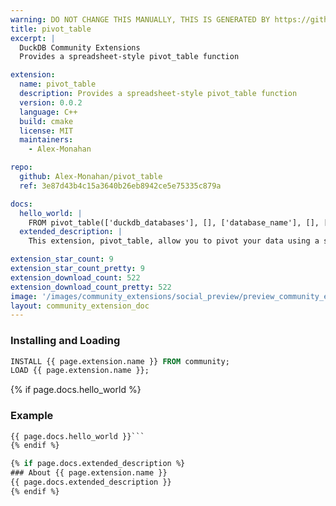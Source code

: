 ```yaml
---
warning: DO NOT CHANGE THIS MANUALLY, THIS IS GENERATED BY https://github/duckdb/community-extensions repository, check README there
title: pivot_table
excerpt: |
  DuckDB Community Extensions
  Provides a spreadsheet-style pivot_table function

extension:
  name: pivot_table
  description: Provides a spreadsheet-style pivot_table function
  version: 0.0.2
  language: C++
  build: cmake
  license: MIT
  maintainers:
    - Alex-Monahan

repo:
  github: Alex-Monahan/pivot_table
  ref: 3e87d43b4c15a3640b26eb8942ce5e75335c879a

docs:
  hello_world: |
    FROM pivot_table(['duckdb_databases'], [], ['database_name'], [], []);
  extended_description: |
    This extension, pivot_table, allow you to pivot your data using a spreadsheet-like pivot API. It is also similar to the Pandas pivot_table function. It does this solely through SQL macros - there are no C++ functions as a part of this extension.

extension_star_count: 9
extension_star_count_pretty: 9
extension_download_count: 522
extension_download_count_pretty: 522
image: '/images/community_extensions/social_preview/preview_community_extension_pivot_table.png'
layout: community_extension_doc
---
```


### Installing and Loading
```sql
INSTALL {{ page.extension.name }} FROM community;
LOAD {{ page.extension.name }};
```

{% if page.docs.hello_world %}
### Example
```sql
{{ page.docs.hello_world }}```
{% endif %}

{% if page.docs.extended_description %}
### About {{ page.extension.name }}
{{ page.docs.extended_description }}
{% endif %}


